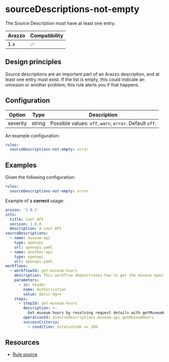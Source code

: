 # sourceDescriptions-not-empty

The Source Description must have at least one entry.

| Arazzo | Compatibility |
| ------ | ------------- |
| 1.x    | ✅            |

## Design principles

Source descriptions are an important part of an Arazzo description, and at least one entry must exist.
If the list is empty, this could indicate an omission or another problem; this rule alerts you if that happens.

## Configuration

| Option   | Type   | Description                                             |
| -------- | ------ | ------------------------------------------------------- |
| severity | string | Possible values: `off`, `warn`, `error`. Default `off`. |

An example configuration:

```yaml
rules:
  sourceDescriptions-not-empty: error
```

## Examples

Given the following configuration:

```yaml
rules:
  sourceDescriptions-not-empty: error
```

Example of a **correct** usage:

```yaml Correct example
arazzo: '1.0.1'
info:
  title: Cool API
  version: 1.0.0
  description: A cool API
sourceDescriptions:
  - name: museum-api
    type: openapi
    url: openapi.yaml
  - name: another-api
    type: openapi
    url: openapi.yaml
workflows:
  - workflowId: get-museum-hours
    description: This workflow demonstrates how to get the museum opening hours and buy tickets.
    parameters:
      - in: header
        name: Authorization
        value: Basic Og==
    steps:
      - stepId: get-museum-hours
        description: >-
          Get museum hours by resolving request details with getMuseumHours operationId from openapi.yaml description.
        operationId: $sourceDescriptions.museum-api.getMuseumHours
        successCriteria:
          - condition: $statusCode == 200
```

## Resources

- [Rule source](https://github.com/Redocly/redocly-cli/blob/main/packages/core/src/rules/arazzo/sourceDescriptions-not-empty.ts)
